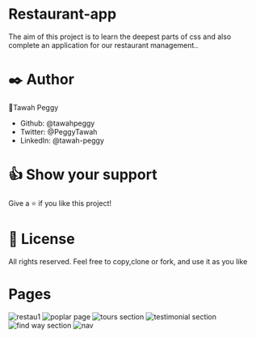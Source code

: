 # Restaurant-app
The aim of this project is to learn the deepest parts of css and also complete an application for our restaurant management..

# ✒️ Author
👤Tawah Peggy

- Github: @tawahpeggy
- Twitter: @PeggyTawah
- LinkedIn: @tawah-peggy

# 👍 Show your support
Give a ⭐️ if you like this project!

# 📝 License
All rights reserved. Feel free to copy,clone or fork, and use it as you like

# Pages
![restau1](https://user-images.githubusercontent.com/40355086/157544918-ad238c85-3103-4d21-b1c5-d4e9a5e64f30.JPG)
![poplar page](https://user-images.githubusercontent.com/40355086/157544951-3430b9e0-167d-4b7f-a710-970ae0facd2a.JPG)
![tours section](https://user-images.githubusercontent.com/40355086/157544960-d24255fa-3551-433d-9f3f-1c146eeb224a.JPG)
![testimonial section](https://user-images.githubusercontent.com/40355086/157544968-78d7d5b2-3328-4b72-8a5c-9d17777f4f7e.JPG)
![find way section](https://user-images.githubusercontent.com/40355086/157544994-87a7eca7-57d3-4622-bcdd-dbe5733b1071.JPG)
![nav](https://user-images.githubusercontent.com/40355086/157834814-c34fe63b-4295-44e8-be0d-f85a114287f0.JPG)
